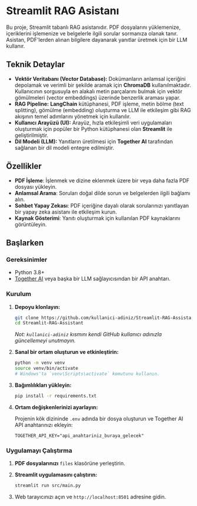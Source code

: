 # Streamlit RAG Asistanı

Bu proje, Streamlit tabanlı RAG asistanıdır. PDF dosyalarını yüklemenize, içeriklerini işlemenize ve belgelerle ilgili sorular sormanıza olanak tanır. Asistan, PDF'lerden alınan bilgilere dayanarak yanıtlar üretmek için bir LLM kullanır.

## Teknik Detaylar

-   **Vektör Veritabanı (Vector Database):** Dokümanların anlamsal içeriğini depolamak ve verimli bir şekilde aramak için **ChromaDB** kullanılmaktadır. Kullanıcının sorgusuyla en alakalı metin parçalarını bulmak için vektör gömülmeleri (vector embeddings) üzerinde benzerlik araması yapar.
-   **RAG Pipeline:** **LangChain** kütüphanesi, PDF işleme, metin bölme (text splitting), gömülme (embedding) oluşturma ve LLM ile etkileşim gibi RAG akışının temel adımlarını yönetmek için kullanılır.
-   **Kullanıcı Arayüzü (UI):** Arayüz, hızla etkileşimli veri uygulamaları oluşturmak için popüler bir Python kütüphanesi olan **Streamlit** ile geliştirilmiştir.
-   **Dil Modeli (LLM):** Yanıtların üretilmesi için **Together AI** tarafından sağlanan bir dil modeli entegre edilmiştir.

## Özellikler

-   **PDF İşleme**: İşlenmek ve dizine eklenmek üzere bir veya daha fazla PDF dosyası yükleyin.
-   **Anlamsal Arama**: Soruları doğal dilde sorun ve belgelerden ilgili bağlamı alın.
-   **Sohbet Yapay Zekası**: PDF içeriğine dayalı olarak sorularınızı yanıtlayan bir yapay zeka asistanı ile etkileşim kurun.
-   **Kaynak Gösterimi**: Yanıtı oluşturmak için kullanılan PDF kaynaklarını görüntüleyin.

## Başlarken

### Gereksinimler

-   Python 3.8+
-   [Together AI](https://www.together.ai/) veya başka bir LLM sağlayıcısından bir API anahtarı.

### Kurulum

1.  **Depoyu klonlayın:**
    ```bash
    git clone https://github.com/kullanici-adiniz/Streamlit-RAG-Assistant.git
    cd Streamlit-RAG-Assistant
    ```
    *Not: `kullanici-adiniz` kısmını kendi GitHub kullanıcı adınızla güncellemeyi unutmayın.*

2.  **Sanal bir ortam oluşturun ve etkinleştirin:**
    ```bash
    python -m venv venv
    source venv/bin/activate
    # Windows'ta `venv\Scripts\activate` komutunu kullanın.
    ```

3.  **Bağımlılıkları yükleyin:**
    ```bash
    pip install -r requirements.txt
    ```

4.  **Ortam değişkenlerinizi ayarlayın:**

    Projenin kök dizininde `.env` adında bir dosya oluşturun ve Together AI API anahtarınızı ekleyin:
    ```
    TOGETHER_API_KEY="api_anahtariniz_buraya_gelecek"
    ```

### Uygulamayı Çalıştırma

1.  **PDF dosyalarınızı** `files` klasörüne yerleştirin.

2.  **Streamlit uygulamasını çalıştırın:**
    ```bash
    streamlit run src/main.py
    ```

3.  Web tarayıcınızı açın ve `http://localhost:8501` adresine gidin.


``` 